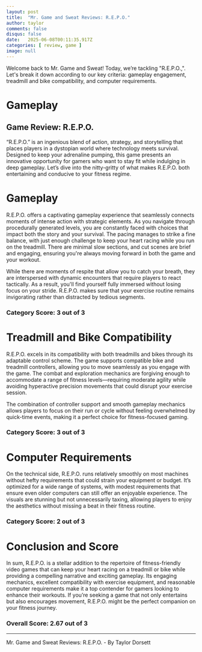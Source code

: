 ```yaml
---
layout: post
title:  "Mr. Game and Sweat Reviews: R.E.P.O."
author: taylor
comments: false
disqus: false
date:   2025-06-08T00:11:35.917Z
categories: [ review, game ]
image: null
---
```


Welcome back to Mr. Game and Sweat! Today, we’re tackling "R.E.P.O.,". Let's break it down according to our key criteria: gameplay engagement, treadmill and bike compatibility, and computer requirements.

# Gameplay

## Game Review: R.E.P.O.

“R.E.P.O.” is an ingenious blend of action, strategy, and storytelling that places players in a dystopian world where technology meets survival. Designed to keep your adrenaline pumping, this game presents an innovative opportunity for gamers who want to stay fit while indulging in deep gameplay. Let’s dive into the nitty-gritty of what makes R.E.P.O. both entertaining and conducive to your fitness regime.

# Gameplay

R.E.P.O. offers a captivating gameplay experience that seamlessly connects moments of intense action with strategic elements. As you navigate through procedurally generated levels, you are constantly faced with choices that impact both the story and your survival. The pacing manages to strike a fine balance, with just enough challenge to keep your heart racing while you run on the treadmill. There are minimal slow sections, and cut scenes are brief and engaging, ensuring you're always moving forward in both the game and your workout.

While there are moments of respite that allow you to catch your breath, they are interspersed with dynamic encounters that require players to react tactically. As a result, you'll find yourself fully immersed without losing focus on your stride. R.E.P.O. makes sure that your exercise routine remains invigorating rather than distracted by tedious segments.

### Category Score: 3 out of 3

# Treadmill and Bike Compatibility

R.E.P.O. excels in its compatibility with both treadmills and bikes through its adaptable control scheme. The game supports compatible bike and treadmill controllers, allowing you to move seamlessly as you engage with the game. The combat and exploration mechanics are forgiving enough to accommodate a range of fitness levels—requiring moderate agility while avoiding hyperactive precision movements that could disrupt your exercise session. 

The combination of controller support and smooth gameplay mechanics allows players to focus on their run or cycle without feeling overwhelmed by quick-time events, making it a perfect choice for fitness-focused gaming.

### Category Score: 3 out of 3

# Computer Requirements

On the technical side, R.E.P.O. runs relatively smoothly on most machines without hefty requirements that could strain your equipment or budget. It’s optimized for a wide range of systems, with modest requirements that ensure even older computers can still offer an enjoyable experience. The visuals are stunning but not unnecessarily taxing, allowing players to enjoy the aesthetics without missing a beat in their fitness routine.

### Category Score: 2 out of 3

# Conclusion and Score

In sum, R.E.P.O. is a stellar addition to the repertoire of fitness-friendly video games that can keep your heart racing on a treadmill or bike while providing a compelling narrative and exciting gameplay. Its engaging mechanics, excellent compatibility with exercise equipment, and reasonable computer requirements make it a top contender for gamers looking to enhance their workouts. If you’re seeking a game that not only entertains but also encourages movement, R.E.P.O. might be the perfect companion on your fitness journey.

### Overall Score: 2.67 out of 3

---

Mr. Game and Sweat Reviews: R.E.P.O. - By Taylor Dorsett
